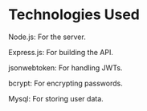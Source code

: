 # Technologies Used
Node.js: For the server.

Express.js: For building the API.

jsonwebtoken: For handling JWTs.

bcrypt: For encrypting passwords.

Mysql: For storing user data.
